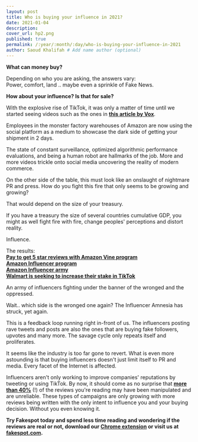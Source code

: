 ```yaml
---
layout: post
title: Who is buying your influence in 2021?
date: 2021-01-04
description: 
cover_url: hp2.png
published: true
permalink: /:year/:month/:day/who-is-buying-your-influence-in-2021
author: Saoud Khalifah # Add name author (optional)
---
```


**What can money buy?**

Depending on who you are asking, the answers vary:  
Power, comfort, land .. maybe even a sprinkle of Fake News.

**How about your influence? Is that for sale?**

With the explosive rise of TikTok, it was only a matter of time until we started seeing videos such as the ones in [**this article by Vox**](https://www.vox.com/the-goods/2020/12/15/22174581/walmart-amazon-tiktok-employee-worker-influencer).

Employees in the monster factory warehouses of Amazon are now using the social platform as a medium to showcase the dark side of getting your shipment in 2 days. 

The state of constant surveillance, optimized algorithmic performance evaluations, and being a human robot are hallmarks of the job. More and more videos trickle onto social media uncovering the reality of modern commerce.

On the other side of the table, this must look like an onslaught of nightmare PR and press. How do you fight this fire that only seems to be growing and growing?

That would depend on the size of your treasury. 

If you have a treasury the size of several countries cumulative GDP, you might as well fight fire with fire, change peoples' perceptions and distort reality.

Influence.

The results:  
[**Pay to get 5 star reviews with Amazon Vine program**](https://en.wikipedia.org/wiki/Amazon_Vine)  
[**Amazon Influencer program**](https://www.businessinsider.com/amazon-influencer-how-to-make-money-2019-2)  
[**Amazon Influencer army**](https://gizmodo.com/whats-an-amazon-fc-ambassador-and-are-they-okay-1837274685)  
[**Walmart is seeking to increase their stake in TikTok**](https://www.cnet.com/news/tiktok-sale-deadline-elapses-as-negotiations-with-us-continue/)

An army of influencers fighting under the banner of the wronged and the oppressed.

Wait.. which side is the wronged one again? The Influencer Amnesia has struck, yet again.

This is a feedback loop running right in-front of us. The influencers posting rave tweets and posts are also the ones that are buying fake followers, upvotes and many more. The savage cycle only repeats itself and proliferates.

It seems like the industry is too far gone to revert. What is even more astounding is that buying influencers doesn't just limit itself to PR and media. Every facet of the Internet is affected.

Influencers aren't only working to improve companies' reputations by tweeting or using TikTok. By now, it should come as no surprise that [**more than 40%**](https://saoudkhalifah.com/2020/10/19/lets-talk-about-fake-reviews-part-1) (!) of the reviews you're reading may have been manipulated and are unreliable. These types of campaigns are only growing with more reviews being written with the only intent to influence you and your buying decision. Without you even knowing it.

**Try Fakespot today and spend less time reading and wondering if the reviews are real or not, download our [Chrome extension](https://chrome.google.com/webstore/detail/fakespot-analyze-fake-ama/nakplnnackehceedgkgkokbgbmfghain) or visit us at [fakespot.com](https://www.fakespot.com).**
